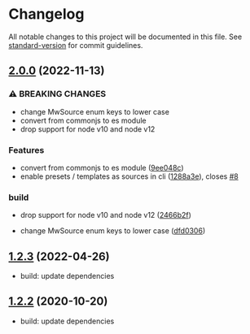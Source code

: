 # Changelog

All notable changes to this project will be documented in this file. See [standard-version](https://github.com/conventional-changelog/standard-version) for commit guidelines.

## [2.0.0](https://github.com/eisverticker/mw-category/compare/v1.2.2...v2.0.0) (2022-11-13)


### ⚠ BREAKING CHANGES

* change MwSource enum keys to lower case
* convert from commonjs to es module
* drop support for node v10 and node v12

### Features

* convert from commonjs to es module ([9ee048c](https://github.com/eisverticker/mw-category/commit/9ee048c1d1bdf710912688003a6c905702d59be9))
* enable presets / templates as sources in cli ([1288a3e](https://github.com/eisverticker/mw-category/commit/1288a3ef56d22d95dfaf15f30655f3388505e5f0)), closes [#8](https://github.com/eisverticker/mw-category/issues/8)


### build

* drop support for node v10 and node v12 ([2466b2f](https://github.com/eisverticker/mw-category/commit/2466b2f983a1926777f02b00804fd65fe1f46905))


* change MwSource enum keys to lower case ([dfd0306](https://github.com/eisverticker/mw-category/commit/dfd0306386a4fc942a51ac382d6318d6879c5d4f))

## [1.2.3](https://github.com/eisverticker/mw-category/compare/v1.2.2...v1.2.3) (2022-04-26)

* build: update dependencies

## [1.2.2](https://github.com/eisverticker/mw-category/compare/v1.2.1...v1.2.2) (2020-10-20)

* build: update dependencies
